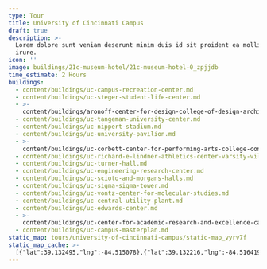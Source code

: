 ```yaml
---
type: Tour
title: University of Cincinnati Campus
draft: true
description: >-
  Lorem dolore sunt veniam deserunt minim duis id sit proident ea mollit velit
  irure.
icon: ''
image: buildings/21c-museum-hotel/21c-museum-hotel-0_zpjjdb
time_estimate: 2 Hours
buildings:
  - content/buildings/uc-campus-recreation-center.md
  - content/buildings/uc-steger-student-life-center.md
  - >-
    content/buildings/aronoff-center-for-design-college-of-design-architecture-art-and-planning-daap.md
  - content/buildings/uc-tangeman-university-center.md
  - content/buildings/uc-nippert-stadium.md
  - content/buildings/uc-university-pavilion.md
  - >-
    content/buildings/uc-corbett-center-for-performing-arts-college-conservatory-of-music.md
  - content/buildings/uc-richard-e-lindner-athletics-center-varsity-village.md
  - content/buildings/uc-turner-hall.md
  - content/buildings/uc-engineering-research-center.md
  - content/buildings/uc-scioto-and-morgans-halls.md
  - content/buildings/uc-sigma-sigma-tower.md
  - content/buildings/uc-vontz-center-for-molecular-studies.md
  - content/buildings/uc-central-utility-plant.md
  - content/buildings/uc-edwards-center.md
  - >-
    content/buildings/uc-center-for-academic-research-and-excellence-care-crawley-building.md
  - content/buildings/uc-campus-masterplan.md
static_map: tours/university-of-cincinnati-campus/static-map_vyrv7f
static_map_cache: >-
  [{"lat":39.132495,"lng":-84.515078},{"lat":39.132216,"lng":-84.516419},{"lat":39.133857,"lng":-84.519128},{"lat":39.131763,"lng":-84.517772},{"lat":39.130857,"lng":-84.515327},{"lat":39.131042,"lng":-84.518919},{"lat":39.129985,"lng":-84.517821},{"lat":39.13082,"lng":-84.514914},{"lat":39.132604,"lng":-84.512008},{"lat":39.133334,"lng":-84.515263},{"lat":39.134347,"lng":-84.512147},{"lat":39.133435,"lng":-84.513029},{"lat":39.136365,"lng":-84.505764},{"lat":39.134372,"lng":-84.509181},{"lat":39.129217,"lng":-84.512199},{"lat":39.138886,"lng":-84.50453},{"lat":39.134581,"lng":-84.512787}]
---
```


